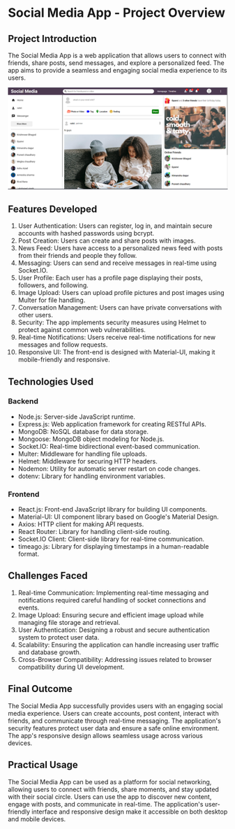 # Social Media App - Project Overview

## Project Introduction
The Social Media App is a web application that allows users to connect with friends, share posts, send messages, and explore a personalized feed. The app aims to provide a seamless and engaging social media experience to its users.

![Alt text](image.png)

## Features Developed
1. User Authentication: Users can register, log in, and maintain secure accounts with hashed passwords using bcrypt.
2. Post Creation: Users can create and share posts with images.
3. News Feed: Users have access to a personalized news feed with posts from their friends and people they follow.
4. Messaging: Users can send and receive messages in real-time using Socket.IO.
5. User Profile: Each user has a profile page displaying their posts, followers, and following.
6. Image Upload: Users can upload profile pictures and post images using Multer for file handling.
7. Conversation Management: Users can have private conversations with other users.
8. Security: The app implements security measures using Helmet to protect against common web vulnerabilities.
9. Real-time Notifications: Users receive real-time notifications for new messages and follow requests.
10. Responsive UI: The front-end is designed with Material-UI, making it mobile-friendly and responsive.

## Technologies Used
### Backend
- Node.js: Server-side JavaScript runtime.
- Express.js: Web application framework for creating RESTful APIs.
- MongoDB: NoSQL database for data storage.
- Mongoose: MongoDB object modeling for Node.js.
- Socket.IO: Real-time bidirectional event-based communication.
- Multer: Middleware for handling file uploads.
- Helmet: Middleware for securing HTTP headers.
- Nodemon: Utility for automatic server restart on code changes.
- dotenv: Library for handling environment variables.

### Frontend
- React.js: Front-end JavaScript library for building UI components.
- Material-UI: UI component library based on Google's Material Design.
- Axios: HTTP client for making API requests.
- React Router: Library for handling client-side routing.
- Socket.IO Client: Client-side library for real-time communication.
- timeago.js: Library for displaying timestamps in a human-readable format.

## Challenges Faced
1. Real-time Communication: Implementing real-time messaging and notifications required careful handling of socket connections and events.
2. Image Upload: Ensuring secure and efficient image upload while managing file storage and retrieval.
3. User Authentication: Designing a robust and secure authentication system to protect user data.
4. Scalability: Ensuring the application can handle increasing user traffic and database growth.
5. Cross-Browser Compatibility: Addressing issues related to browser compatibility during UI development.

## Final Outcome
The Social Media App successfully provides users with an engaging social media experience. Users can create accounts, post content, interact with friends, and communicate through real-time messaging. The application's security features protect user data and ensure a safe online environment. The app's responsive design allows seamless usage across various devices.

## Practical Usage
The Social Media App can be used as a platform for social networking, allowing users to connect with friends, share moments, and stay updated with their social circle. Users can use the app to discover new content, engage with posts, and communicate in real-time. The application's user-friendly interface and responsive design make it accessible on both desktop and mobile devices.
